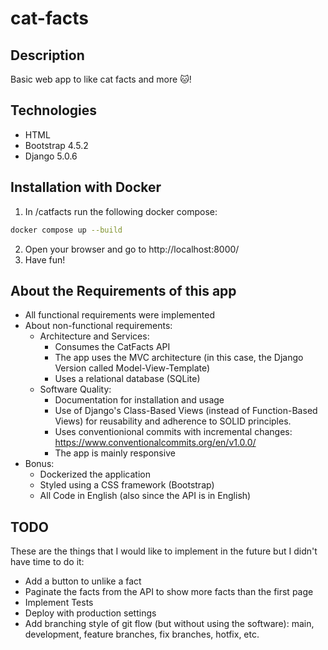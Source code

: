 # cat-facts

## Description
Basic web app to like cat facts and more 🐱!

## Technologies
- HTML
- Bootstrap 4.5.2
- Django 5.0.6

## Installation with Docker
1. In /catfacts run the following docker compose:
```bash
docker compose up --build
```
2. Open your browser and go to http://localhost:8000/
3. Have fun!

## About the Requirements of this app
- All functional requirements were implemented
- About non-functional requirements:
  - Architecture and Services:
    - Consumes the CatFacts API
    - The app uses the MVC architecture (in this case, the Django Version called Model-View-Template)
    - Uses a relational database (SQLite)
  - Software Quality:
    - Documentation for installation and usage
    - Use of Django's Class-Based Views (instead of Function-Based Views) for reusability and adherence to SOLID principles.
    - Uses conventionional commits with incremental changes: https://www.conventionalcommits.org/en/v1.0.0/
    - The app is mainly responsive
- Bonus:
    - Dockerized the application
    - Styled using a CSS framework (Bootstrap)
    - All Code in English (also since the API is in English)

## TODO
These are the things that I would like to implement in the future but I didn't have time to do it:
- Add a button to unlike a fact
- Paginate the facts from the API to show more facts than the first page
- Implement Tests
- Deploy with production settings
- Add branching style of git flow (but without using the software): main, development, feature branches, fix branches, hotfix, etc.
